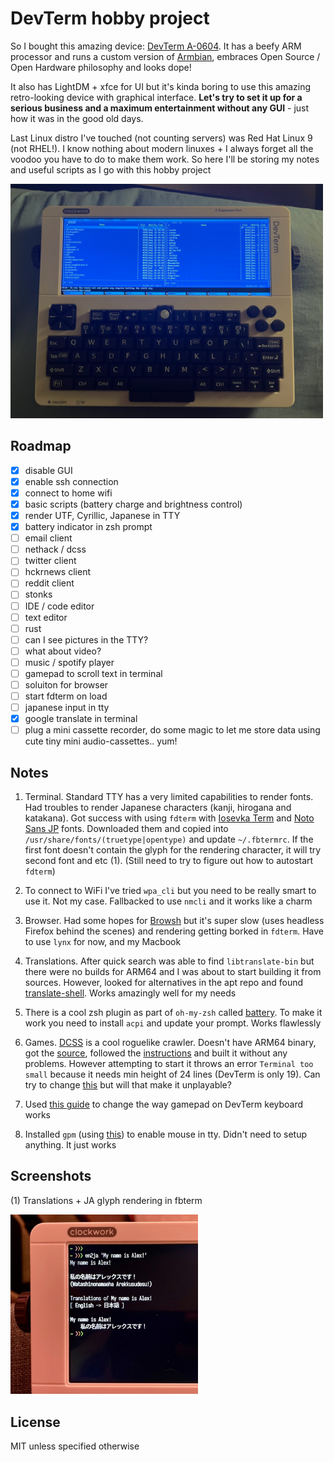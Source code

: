 # DevTerm hobby project

So I bought this amazing device: [DevTerm A-0604](https://www.clockworkpi.com/devterm). It has a beefy ARM processor and runs a custom version of [Armbian](https://www.armbian.com/), embraces Open Source / Open Hardware philosophy and looks dope!

It also has LightDM + xfce for UI but it's kinda boring to use this amazing retro-looking device with graphical interface. **Let's try to set it up for a serious business and a maximum entertainment without any GUI** - just how it was in the good old days. 

Last Linux distro I've touched (not counting servers) was Red Hat Linux 9 (not RHEL!). I know nothing about modern linuxes + I always forget all the voodoo you have to do to make them work. So here I'll be storing my notes and useful scripts as I go with this hobby project

<img src="./images/devterm.jpg?raw=true" width="500"/>

## Roadmap
- [x] disable GUI 
- [x] enable ssh connection
- [x] connect to home wifi
- [x] basic scripts (battery charge and brightness control)
- [x] render UTF, Cyrillic, Japanese in TTY
- [x] battery indicator in zsh prompt
- [ ] email client
- [ ] nethack / dcss
- [ ] twitter client
- [ ] hckrnews client
- [ ] reddit client
- [ ] stonks
- [ ] IDE / code editor
- [ ] text editor
- [ ] rust
- [ ] can I see pictures in the TTY?
- [ ] what about video?
- [ ] music / spotify player
- [ ] gamepad to scroll text in terminal
- [ ] soluiton for browser
- [ ] start fdterm on load
- [ ] japanese input in tty
- [x] google translate in terminal
- [ ] plug a mini cassette recorder, do some magic to let me store data using cute tiny mini audio-cassettes.. yum!

## Notes

1) Terminal. Standard TTY has a very limited capabilities to render fonts. Had troubles to render Japanese characters (kanji, hirogana and katakana). Got success with using `fdterm` with [Iosevka Term](https://typeof.net/Iosevka/) and [Noto Sans JP](https://fonts.google.com/noto/specimen/Noto+Sans+JP?subset=japanese) fonts. Downloaded them and copied into `/usr/share/fonts/(truetype|opentype)` and update `~/.fbtermrc`. If the first font doesn't contain the glyph for the rendering character, it will try second font and etc (1). (Still need to try to figure out how to autostart `fdterm`)

2) To connect to WiFi I've tried `wpa_cli` but you need to be really smart to use it. Not my case. Fallbacked to use `nmcli` and it works like a charm

3) Browser. Had some hopes for [Browsh](https://www.brow.sh/) but it's super slow (uses headless Firefox behind the scenes) and rendering getting borked in `fdterm`. Have to use `lynx` for now, and my Macbook

4) Translations. After quick search was able to find `libtranslate-bin` but there were no builds for ARM64 and I was about to start building it from sources. However, looked for alternatives in the apt repo and found [translate-shell](https://github.com/soimort/translate-shell). Works amazingly well for my needs

5) There is a cool zsh plugin as part of `oh-my-zsh` called [battery](https://github.com/ohmyzsh/ohmyzsh/tree/master/plugins/battery). To make it work you need to install `acpi` and update your prompt. Works flawlessly

6) Games. [DCSS](https://crawl.develz.org/) is a cool roguelike crawler. Doesn't have ARM64 binary, got the [source](https://github.com/crawl/crawl), followed the [instructions](https://github.com/crawl/crawl/blob/master/crawl-ref/INSTALL.md) and built it without any problems. However attempting to start it throws an error `Terminal too small` because it needs min height of 24 lines (DevTerm is only 19). Can try to change [this](https://github.com/crawl/crawl/blob/01218726429e4ea9e687ec3926d8e238243f126e/crawl-ref/source/defines.h#L24) but will that make it unplayable?

7) Used [this guide](https://forum.clockworkpi.com/t/using-gamepad-arrows-and-buttons-in-command-line-apps/7059/2?u=godzil) to change the way gamepad on DevTerm keyboard works

8) Installed `gpm` (using [this](https://www.geeksforgeeks.org/gpm-command-in-linux-with-examples/)) to enable mouse in tty. Didn't need to setup anything. It just works

## Screenshots

(1) Translations + JA glyph rendering in fbterm

<img src="./images/en2ja.jpg?raw=true" width="300"/>

## License 

MIT unless specified otherwise
